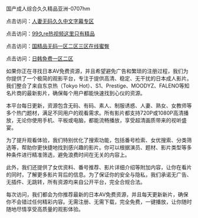 国产成人综合久久精品亚洲-0707hm


点击访问：<a href="https://rtj-3zo.pages.dev/">人妻无码久久中文字幕专区</a>

点击访问：<a href="https://vassv.pages.dev/">99久re热视频这里只有精品</a>

点击访问：<a href="https://gda-c7m.pages.dev/">国精品无码一区二区三区在线蜜臀</a>

点击访问：<a href="https://cfad.pages.dev/">日韩免费一区二区</a>


如果你正在寻找日本AV免费资源，并且希望避免广告和繁琐的注册过程，我们为你提供了一个极简的观影平台，专注于提供高清、稳定、无干扰的日本成人影片。我们整合了来自东京热（Tokyo Hot）、S1、Prestige、MOODYZ、FALENO等知名片商的最新影片，确保每个用户都能快速找到心仪的资源。

本平台每日更新，资源包含无码、有码、素人、制服诱惑、人妻、熟女、女教师等多个热门题材，满足不同用户的观看需求。所有影片都支持720P或1080P高清播放，无论你使用手机、平板或电脑，都能流畅播放，享受超清画质带来的视听盛宴。

为了提升观看体验，我们特别优化了搜索功能，包括番号检索、女优搜索、分类筛选等，帮助你更快捷地找到感兴趣的影片。你可以根据演员、题材、影片类型等多种条件进行精准筛选，避免浪费时间在无关的内容上。

此外，我们还提供了女优资料、番号推荐、影片详细介绍等附加内容，让你在看片的同时，了解更多影片背后的信息。为了保证你的安全与隐私，我们承诺无广告、无插件、无跳转，所有资源均来自公开平台，完全合规合法。

每次访问，我们都会为你推荐最新的日本AV免费资源，并且每天更新新片，确保你不会错过任何精彩内容。无需注册、无需下载，完全免费，一键播放，让你随时随地尽情享受高质量的观影体验。

<span style="display:none;">[Canonical link](https://github.com/dd54045/54885 ）</span>
